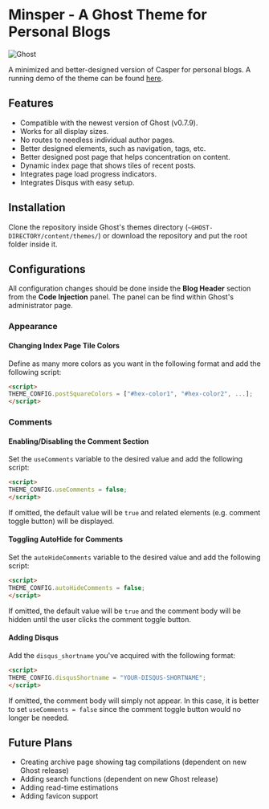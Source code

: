 # Minsper - A Ghost Theme for Personal Blogs

![Ghost](https://img.shields.io/badge/Ghost-0.7.x-brightgreen.svg?style=flat-square)

A minimized and better-designed version of Casper for personal blogs. A running demo of the theme can be found [here](http://www.dhchoi.com/).

## Features

* Compatible with the newest version of Ghost (v0.7.9).
* Works for all display sizes.
* No routes to needless individual author pages.
* Better designed elements, such as navigation, tags, etc.
* Better designed post page that helps concentration on content.
* Dynamic index page that shows tiles of recent posts.
* Integrates page load progress indicators.
* Integrates Disqus with easy setup.

## Installation

Clone the repository inside Ghost's themes directory (`~GHOST-DIRECTORY/content/themes/`) or download the repository and put the root folder inside it.

## Configurations

All configuration changes should be done inside the **Blog Header** section from the **Code Injection** panel.
The panel can be find within Ghost's administrator page. 

### Appearance

#### Changing Index Page Tile Colors

Define as many more colors as you want in the following format and add the following script:
```html
<script>
THEME_CONFIG.postSquareColors = ["#hex-color1", "#hex-color2", ...];
</script>
```

### Comments

#### Enabling/Disabling the Comment Section

Set the `useComments` variable to the desired value and add the following script:
```html
<script>
THEME_CONFIG.useComments = false;
</script>
```
If omitted, the default value will be `true` and related elements (e.g. comment toggle button) will be displayed.

#### Toggling AutoHide for Comments

Set the `autoHideComments` variable to the desired value and add the following script:
```html
<script>
THEME_CONFIG.autoHideComments = false;
</script>
```
If omitted, the default value will be `true` and the comment body will be hidden until the user clicks the comment toggle button.

#### Adding Disqus

Add the `disqus_shortname` you've acquired with the following format:
```html
<script>
THEME_CONFIG.disqusShortname = "YOUR-DISQUS-SHORTNAME";
</script>
```
If omitted, the comment body will simply not appear. In this case, it is better to set `useComments = false` since the comment toggle button would no longer be needed.


## Future Plans

* Creating archive page showing tag compilations (dependent on new Ghost release)
* Adding search functions (dependent on new Ghost release)
* Adding read-time estimations
* Adding favicon support
